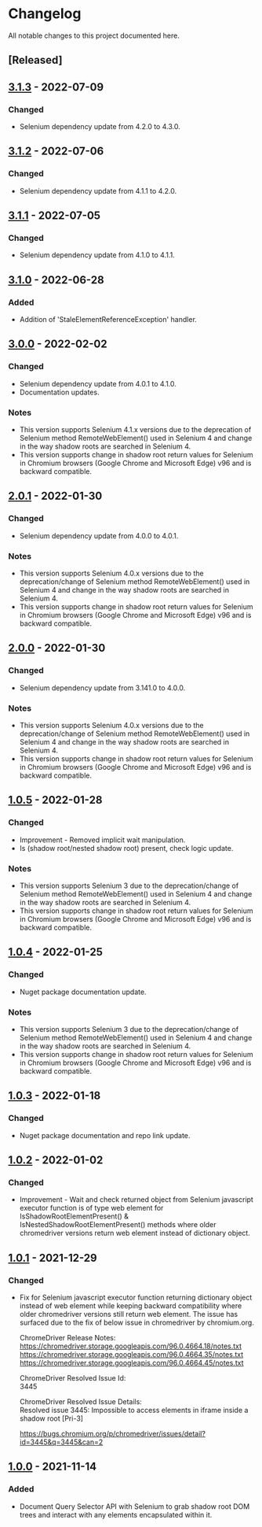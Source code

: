 # Changelog
All notable changes to this project documented here.

## [Released]
## [3.1.3](https://www.nuget.org/packages/ShadowRoot.Digger/3.1.3) - 2022-07-09
### Changed
- Selenium dependency update from 4.2.0 to 4.3.0.

## [3.1.2](https://www.nuget.org/packages/ShadowRoot.Digger/3.1.2) - 2022-07-06
### Changed
- Selenium dependency update from 4.1.1 to 4.2.0.

## [3.1.1](https://www.nuget.org/packages/ShadowRoot.Digger/3.1.1) - 2022-07-05
### Changed
- Selenium dependency update from 4.1.0 to 4.1.1.

## [3.1.0](https://www.nuget.org/packages/ShadowRoot.Digger/3.1.0) - 2022-06-28
### Added
- Addition of 'StaleElementReferenceException' handler.

## [3.0.0](https://www.nuget.org/packages/ShadowRoot.Digger/3.0.0) - 2022-02-02
### Changed
- Selenium dependency update from 4.0.1 to 4.1.0.
- Documentation updates.

### Notes
- This version supports Selenium 4.1.x versions due to the deprecation of Selenium method RemoteWebElement() used in Selenium 4 and change in the way shadow roots are searched in Selenium 4.
- This version supports change in shadow root return values for Selenium in Chromium browsers (Google Chrome and Microsoft Edge) v96 and is backward compatible.

## [2.0.1](https://www.nuget.org/packages/ShadowRoot.Digger/2.0.1) - 2022-01-30
### Changed
- Selenium dependency update from 4.0.0 to 4.0.1.

### Notes
- This version supports Selenium 4.0.x versions due to the deprecation/change of Selenium method RemoteWebElement() used in Selenium 4 and change in the way shadow roots are searched in Selenium 4.
- This version supports change in shadow root return values for Selenium in Chromium browsers (Google Chrome and Microsoft Edge) v96 and is backward compatible.

## [2.0.0](https://www.nuget.org/packages/ShadowRoot.Digger/2.0.0) - 2022-01-30
### Changed
- Selenium dependency update from 3.141.0 to 4.0.0.

### Notes
- This version supports Selenium 4.0.x versions due to the deprecation/change of Selenium method RemoteWebElement() used in Selenium 4 and change in the way shadow roots are searched in Selenium 4.
- This version supports change in shadow root return values for Selenium in Chromium browsers (Google Chrome and Microsoft Edge) v96 and is backward compatible.

## [1.0.5](https://www.nuget.org/packages/ShadowRoot.Digger/1.0.5) - 2022-01-28
### Changed
- Improvement - Removed implicit wait manipulation.
- Is (shadow root/nested shadow root) present, check logic update.

### Notes
- This version supports Selenium 3 due to the deprecation/change of Selenium method RemoteWebElement() used in Selenium 4 and change in the way shadow roots are searched in Selenium 4.
- This version supports change in shadow root return values for Selenium in Chromium browsers (Google Chrome and Microsoft Edge) v96 and is backward compatible.

## [1.0.4](https://www.nuget.org/packages/ShadowRoot.Digger/1.0.4) - 2022-01-25
### Changed
- Nuget package documentation update.

### Notes
- This version supports Selenium 3 due to the deprecation/change of Selenium method RemoteWebElement() used in Selenium 4 and change in the way shadow roots are searched in Selenium 4.
- This version supports change in shadow root return values for Selenium in Chromium browsers (Google Chrome and Microsoft Edge) v96 and is backward compatible.

## [1.0.3](https://www.nuget.org/packages/ShadowRoot.Digger/1.0.3) - 2022-01-18
### Changed
- Nuget package documentation and repo link update.

## [1.0.2](https://www.nuget.org/packages/ShadowRoot.Digger/1.0.2) - 2022-01-02
### Changed
- Improvement - Wait and check returned object from Selenium javascript executor function is of type web element for IsShadowRootElementPresent() & IsNestedShadowRootElementPresent() methods where older chromedriver versions return web element instead of dictionary object.

## [1.0.1](https://www.nuget.org/packages/ShadowRoot.Digger/1.0.1) - 2021-12-29
### Changed
- Fix for Selenium javascript executor function returning dictionary object instead of web element while keeping backward compatibility where older chromedriver versions still return web element. The issue has surfaced due to the fix of below issue in chromedriver by chromium.org.  

    ChromeDriver Release Notes:  
    https://chromedriver.storage.googleapis.com/96.0.4664.18/notes.txt  
    https://chromedriver.storage.googleapis.com/96.0.4664.35/notes.txt  
    https://chromedriver.storage.googleapis.com/96.0.4664.45/notes.txt  

    ChromeDriver Resolved Issue Id:  
    3445  

    ChromeDriver Resolved Issue Details:  
    Resolved issue 3445: Impossible to access elements in iframe inside a shadow root [Pri-3]

    https://bugs.chromium.org/p/chromedriver/issues/detail?id=3445&q=3445&can=2

## [1.0.0](https://www.nuget.org/packages/ShadowRoot.Digger/1.0.0) - 2021-11-14
### Added
- Document Query Selector API with Selenium to grab shadow root DOM trees and interact with any elements encapsulated within it.